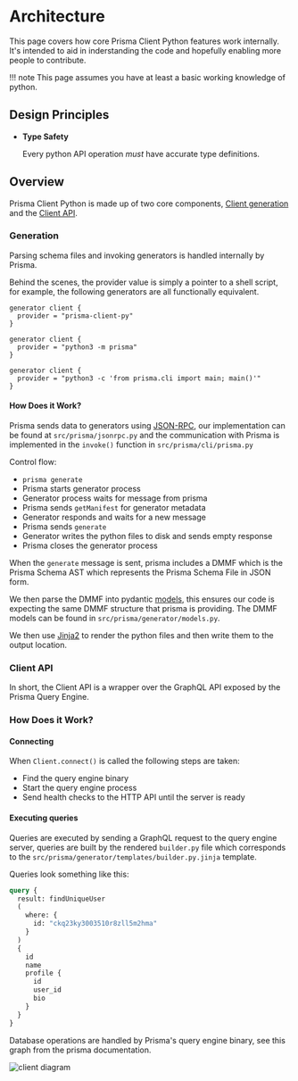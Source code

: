 # Architecture

<!-- TODO: more detail -->

This page covers how core Prisma Client Python features work internally. It's intended to aid in inderstanding the code and hopefully enabling more people to contribute.

!!! note
    This page assumes you have at least a basic working knowledge of python.

## Design Principles

* **Type Safety**

    Every python API operation *must* have accurate type definitions.

## Overview

<!-- TODO: mermaid.js diagrams -->

Prisma Client Python is made up of two core components, [Client generation](#generation) and the [Client API](#client-api).

### Generation

Parsing schema files and invoking generators is handled internally by Prisma.

Behind the scenes, the provider value is simply a pointer to a shell script, for example, the following generators are all functionally equivalent.

```prisma
generator client {
  provider = "prisma-client-py"
}
```
```prisma
generator client {
  provider = "python3 -m prisma"
}
```
```prisma
generator client {
  provider = "python3 -c 'from prisma.cli import main; main()'"
}
```

#### How Does it Work?

Prisma sends data to generators using [JSON-RPC](https://www.jsonrpc.org/specification), our implementation can be found at `src/prisma/jsonrpc.py` and the communication with Prisma is implemented in the `invoke()` function in `src/prisma/cli/prisma.py`

Control flow:

- `prisma generate`
- Prisma starts generator process
- Generator process waits for message from prisma
- Prisma sends `getManifest` for generator metadata
- Generator responds and waits for a new message
- Prisma sends `generate`
- Generator writes the python files to disk and sends empty response
- Prisma closes the generator process

When the `generate` message is sent, prisma includes a DMMF which is the Prisma Schema AST which represents the Prisma Schema File in JSON form.

We then parse the DMMF into pydantic [models](https://pydantic-docs.helpmanual.io/usage/models/), this ensures our code is expecting the same DMMF structure that prisma is providing. The DMMF models can be found in `src/prisma/generator/models.py`.

We then use [Jinja2](https://jinja.palletsprojects.com/en/3.0.x/) to render the python files and then write them to the output location.


### Client API

In short, the Client API is a wrapper over the GraphQL API exposed by the Prisma Query Engine.

### How Does it Work?

#### Connecting

When `Client.connect()` is called the following steps are taken:

- Find the query engine binary
- Start the query engine process
- Send health checks to the HTTP API until the server is ready

#### Executing queries

Queries are executed by sending a GraphQL request to the query engine server, queries are built by the rendered `builder.py` file which corresponds to the `src/prisma/generator/templates/builder.py.jinja` template.

Queries look something like this:

```graphql
query {
  result: findUniqueUser
  (
    where: {
      id: "ckq23ky3003510r8zll5m2hma"
    }
  )
  {
    id
    name
    profile {
      id
      user_id
      bio
    }
  }
}
```

Database operations are handled by Prisma's query engine binary, see this graph from the prisma documentation.

![client diagram](https://res.cloudinary.com/prismaio/image/upload/v1628764928/docs/I8do25A_ynswyd.png)
